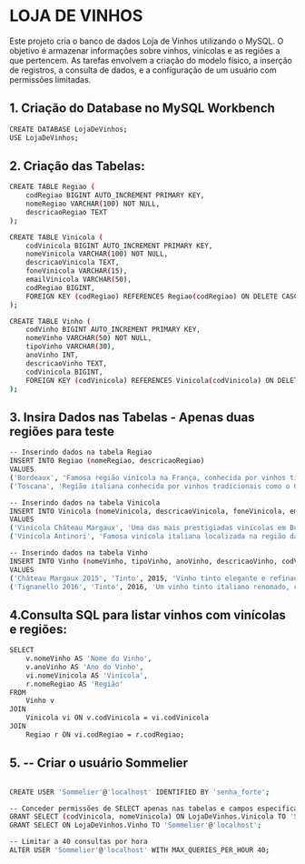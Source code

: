 # LOJA DE VINHOS

Este projeto cria o banco de dados Loja de Vinhos utilizando o MySQL. O objetivo é armazenar informações sobre vinhos, vinícolas e as regiões a que pertencem. As tarefas envolvem a criação do modelo físico, a inserção de registros, a consulta de dados, e a configuração de um usuário com permissões limitadas.

## 1. Criação do Database no MySQL Workbench
```bash
CREATE DATABASE LojaDeVinhos;
USE LojaDeVinhos;

```

## 2. Criação das Tabelas:
```bash
CREATE TABLE Regiao (
    codRegiao BIGINT AUTO_INCREMENT PRIMARY KEY,
    nomeRegiao VARCHAR(100) NOT NULL,
    descricaoRegiao TEXT
);

CREATE TABLE Vinicola (
    codVinicola BIGINT AUTO_INCREMENT PRIMARY KEY,
    nomeVinicola VARCHAR(100) NOT NULL,
    descricaoVinicola TEXT,
    foneVinicola VARCHAR(15),
    emailVinicola VARCHAR(50),
    codRegiao BIGINT,
    FOREIGN KEY (codRegiao) REFERENCES Regiao(codRegiao) ON DELETE CASCADE
);

CREATE TABLE Vinho (
    codVinho BIGINT AUTO_INCREMENT PRIMARY KEY,
    nomeVinho VARCHAR(50) NOT NULL,
    tipoVinho VARCHAR(30),
    anoVinho INT,
    descricaoVinho TEXT,
    codVinicola BIGINT,
    FOREIGN KEY (codVinicola) REFERENCES Vinicola(codVinicola) ON DELETE CASCADE
);
```

## 3. Insira Dados nas Tabelas - Apenas duas regiões para teste
```bash
-- Inserindo dados na tabela Regiao
INSERT INTO Regiao (nomeRegiao, descricaoRegiao)
VALUES 
('Bordeaux', 'Famosa região vinícola na França, conhecida por vinhos tintos de alta qualidade.'),
('Toscana', 'Região italiana conhecida por vinhos tradicionais como o Chianti e o Brunello di Montalcino.');

-- Inserindo dados na tabela Vinicola
INSERT INTO Vinicola (nomeVinicola, descricaoVinicola, foneVinicola, emailVinicola, codRegiao)
VALUES 
('Vinícola Château Margaux', 'Uma das mais prestigiadas vinícolas em Bordeaux, produz vinhos tintos clássicos.', '123456789', 'contato@margaux.com', 1),
('Vinícola Antinori', 'Famosa vinícola italiana localizada na região da Toscana, produtora de vinhos de alta qualidade.', '987654321', 'info@antinori.it', 2);

-- Inserindo dados na tabela Vinho
INSERT INTO Vinho (nomeVinho, tipoVinho, anoVinho, descricaoVinho, codVinicola)
VALUES 
('Château Margaux 2015', 'Tinto', 2015, 'Vinho tinto elegante e refinado, com notas de frutas vermelhas e taninos suaves.', 1),
('Tignanello 2016', 'Tinto', 2016, 'Um vinho tinto italiano renomado, com aromas complexos e sabor profundo.', 2);

```

## 4.Consulta SQL para listar vinhos com vinícolas e regiões:

```bash
SELECT 
    v.nomeVinho AS 'Nome do Vinho', 
    v.anoVinho AS 'Ano do Vinho', 
    vi.nomeVinicola AS 'Vinícola', 
    r.nomeRegiao AS 'Região'
FROM 
    Vinho v
JOIN 
    Vinicola vi ON v.codVinicola = vi.codVinicola
JOIN 
    Regiao r ON vi.codRegiao = r.codRegiao;

```

## 5. -- Criar o usuário Sommelier
```bash

CREATE USER 'Sommelier'@'localhost' IDENTIFIED BY 'senha_forte';

-- Conceder permissões de SELECT apenas nas tabelas e campos especificados
GRANT SELECT (codVinicola, nomeVinicola) ON LojaDeVinhos.Vinicola TO 'Sommelier'@'localhost';
GRANT SELECT ON LojaDeVinhos.Vinho TO 'Sommelier'@'localhost';

-- Limitar a 40 consultas por hora
ALTER USER 'Sommelier'@'localhost' WITH MAX_QUERIES_PER_HOUR 40;
```

